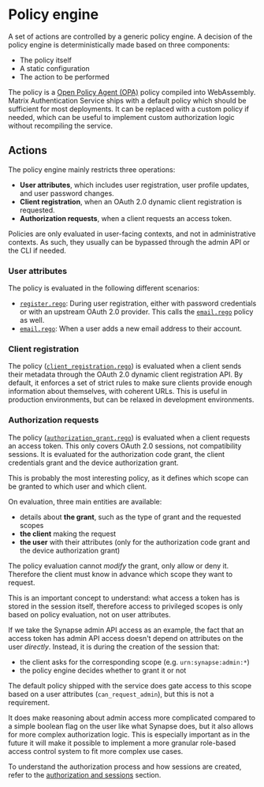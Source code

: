 # Policy engine

A set of actions are controlled by a generic policy engine.
A decision of the policy engine is deterministically made based on three components:

 - The policy itself
 - A static configuration
 - The action to be performed

The policy is a [Open Policy Agent (OPA)](https://www.openpolicyagent.org/) policy compiled into WebAssembly.
Matrix Authentication Service ships with a default policy which should be sufficient for most deployments.
It can be replaced with a custom policy if needed, which can be useful to implement custom authorization logic without recompiling the service.

## Actions

The policy engine mainly restricts three operations:

 - **User attributes**, which includes user registration, user profile updates, and user password changes.
 - **Client registration**, when an OAuth 2.0 dynamic client registration is requested.
 - **Authorization requests**, when a client requests an access token.

Policies are only evaluated in user-facing contexts, and not in administrative contexts.
As such, they usually can be bypassed through the admin API or the CLI if needed.

### User attributes

The policy is evaluated in the following different scenarios:

 - [`register.rego`]: During user registration, either with password credentials or with an upstream OAuth 2.0 provider. This calls the [`email.rego`] policy as well.
 - [`email.rego`]: When a user adds a new email address to their account.

### Client registration

The policy ([`client_registration.rego`]) is evaluated when a client sends their metadata through the OAuth 2.0 dynamic client registration API.
By default, it enforces a set of strict rules to make sure clients provide enough information about themselves, with coherent URLs.
This is useful in production environments, but can be relaxed in development environments.

### Authorization requests

The policy ([`authorization_grant.rego`]) is evaluated when a client requests an access token.
This only covers OAuth 2.0 sessions, not compatibility sessions.
It is evaluated for the authorization code grant, the client credentials grant and the device authorization grant.

This is probably the most interesting policy, as it defines which scope can be granted to which user and which client.

On evaluation, three main entities are available:

 - details about **the grant**, such as the type of grant and the requested scopes
 - **the client** making the request
 - **the user** with their attributes (only for the authorization code grant and the device authorization grant)

The policy evaluation cannot *modify* the grant, only allow or deny it.
Therefore the client must know in advance which scope they want to request.

This is an important concept to understand: what access a token has is stored in the session itself, therefore access to privileged scopes is only based on policy evaluation, not on user attributes.

If we take the Synapse admin API access as an example, the fact that an access token has admin API access doesn't depend on attributes on the user *directly*.
Instead, it is during the creation of the session that:

 - the client asks for the corresponding scope (e.g. `urn:synapse:admin:*`)
 - the policy engine decides whether to grant it or not

The default policy shipped with the service does gate access to this scope based on a user attributes (`can_request_admin`), but this is not a requirement.

It does make reasoning about admin access more complicated compared to a simple boolean flag on the user like what Synapse does, but it also allows for more complex authorization logic.
This is especially important as in the future it will make it possible to implement a more granular role-based access control system to fit more complex use cases.

To understand the authorization process and how sessions are created, refer to the [authorization and sessions](./authorization.md) section.


[`register.rego`]: https://github.com/element-hq/matrix-authentication-service/blob/main/policies/register/register.rego 
[`email.rego`]: https://github.com/element-hq/matrix-authentication-service/blob/main/policies/email/email.rego 
[`client_registration.rego`]: https://github.com/element-hq/matrix-authentication-service/blob/main/policies/client_registration/client_registration.rego 
[`authorization_grant.rego`]: https://github.com/element-hq/matrix-authentication-service/blob/main/policies/authorization_grant/authorization_grant.rego
